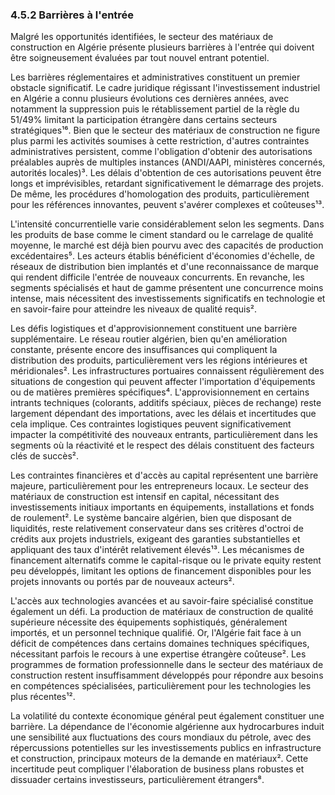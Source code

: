 ### 4.5.2 Barrières à l'entrée

Malgré les opportunités identifiées, le secteur des matériaux de construction en Algérie présente plusieurs barrières à l'entrée qui doivent être soigneusement évaluées par tout nouvel entrant potentiel.

Les barrières réglementaires et administratives constituent un premier obstacle significatif. Le cadre juridique régissant l'investissement industriel en Algérie a connu plusieurs évolutions ces dernières années, avec notamment la suppression puis le rétablissement partiel de la règle du 51/49% limitant la participation étrangère dans certains secteurs stratégiques¹⁶. Bien que le secteur des matériaux de construction ne figure plus parmi les activités soumises à cette restriction, d'autres contraintes administratives persistent, comme l'obligation d'obtenir des autorisations préalables auprès de multiples instances (ANDI/AAPI, ministères concernés, autorités locales)³. Les délais d'obtention de ces autorisations peuvent être longs et imprévisibles, retardant significativement le démarrage des projets. De même, les procédures d'homologation des produits, particulièrement pour les références innovantes, peuvent s'avérer complexes et coûteuses¹³.

L'intensité concurrentielle varie considérablement selon les segments. Dans les produits de base comme le ciment standard ou le carrelage de qualité moyenne, le marché est déjà bien pourvu avec des capacités de production excédentaires⁵. Les acteurs établis bénéficient d'économies d'échelle, de réseaux de distribution bien implantés et d'une reconnaissance de marque qui rendent difficile l'entrée de nouveaux concurrents. En revanche, les segments spécialisés et haut de gamme présentent une concurrence moins intense, mais nécessitent des investissements significatifs en technologie et en savoir-faire pour atteindre les niveaux de qualité requis².

Les défis logistiques et d'approvisionnement constituent une barrière supplémentaire. Le réseau routier algérien, bien qu'en amélioration constante, présente encore des insuffisances qui compliquent la distribution des produits, particulièrement vers les régions intérieures et méridionales². Les infrastructures portuaires connaissent régulièrement des situations de congestion qui peuvent affecter l'importation d'équipements ou de matières premières spécifiques⁴. L'approvisionnement en certains intrants techniques (colorants, additifs spéciaux, pièces de rechange) reste largement dépendant des importations, avec les délais et incertitudes que cela implique. Ces contraintes logistiques peuvent significativement impacter la compétitivité des nouveaux entrants, particulièrement dans les segments où la réactivité et le respect des délais constituent des facteurs clés de succès².

Les contraintes financières et d'accès au capital représentent une barrière majeure, particulièrement pour les entrepreneurs locaux. Le secteur des matériaux de construction est intensif en capital, nécessitant des investissements initiaux importants en équipements, installations et fonds de roulement². Le système bancaire algérien, bien que disposant de liquidités, reste relativement conservateur dans ses critères d'octroi de crédits aux projets industriels, exigeant des garanties substantielles et appliquant des taux d'intérêt relativement élevés¹³. Les mécanismes de financement alternatifs comme le capital-risque ou le private equity restent peu développés, limitant les options de financement disponibles pour les projets innovants ou portés par de nouveaux acteurs².

L'accès aux technologies avancées et au savoir-faire spécialisé constitue également un défi. La production de matériaux de construction de qualité supérieure nécessite des équipements sophistiqués, généralement importés, et un personnel technique qualifié. Or, l'Algérie fait face à un déficit de compétences dans certains domaines techniques spécifiques, nécessitant parfois le recours à une expertise étrangère coûteuse². Les programmes de formation professionnelle dans le secteur des matériaux de construction restent insuffisamment développés pour répondre aux besoins en compétences spécialisées, particulièrement pour les technologies les plus récentes¹².

La volatilité du contexte économique général peut également constituer une barrière. La dépendance de l'économie algérienne aux hydrocarbures induit une sensibilité aux fluctuations des cours mondiaux du pétrole, avec des répercussions potentielles sur les investissements publics en infrastructure et construction, principaux moteurs de la demande en matériaux². Cette incertitude peut compliquer l'élaboration de business plans robustes et dissuader certains investisseurs, particulièrement étrangers⁸.
